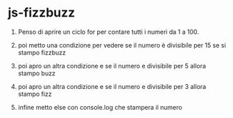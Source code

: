 js-fizzbuzz
===
1. Penso di aprire un ciclo for per contare tutti i numeri da 1 a 100.

2. poi metto una condizione per vedere se il numero è divisibile per 15 se si stampo fizzbuzz

3. poi apro un altra condizione e se il numero e divisibile per 5 allora stampo buzz

4. poi apro un altra condizione e se il numero e divisibile per 3 allora stampo fizz

5. infine metto else con console.log che stampera il numero 